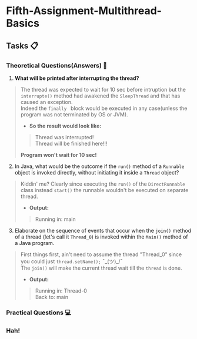 # Fifth-Assignment-Multithread-Basics
## Tasks 📋

### Theoretical Questions(Answers) 📝 
1. **What will be printed after interrupting the thread?**
> The thread was expected to wait for 10 sec before intruption but the ```interrupte()``` method had awakened the ```SleepThread``` and that has caused an exception.<br>
 Indeed the ```finally ``` block would be executed in any case(unless the program was not terminated by OS or JVM).
> * **So the result would look like:**
> >Thread was interrupted!<br>
> >Thread will be finished here!!!
>
> **Program won't wait for 10 sec!**

2. In Java, what would be the outcome if the `run()` method of a `Runnable` object is invoked directly, without initiating it inside a `Thread` object?
>Kiddin' me? Clearly since executing the ```run()``` of the ```DirectRunnable``` class instead ```start()``` the runnable wouldn't be executed on separate thread.
> * **Output:**
> >Running in: main
>
3. Elaborate on the sequence of events that occur when the `join()` method of a thread (let's call it `Thread_0`) is invoked within the `Main()` method of a Java program.
> First things first, ain't need to assume the thread "Thread_0" since you could just ```thread.setName();``` ¯\_(ツ)_/¯<br>
The ```join()``` will make the current thread wait till the ```thread``` is done.
> * **Output:**
> >Running in: Thread-0<br>
> >Back to: main
### Practical Questions 💻
### **Hah**!